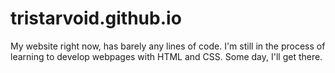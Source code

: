 # tristarvoid.github.io

My website right now, has barely any lines of code. I'm still in the process of learning to develop webpages with HTML and CSS. Some day, I'll get there.
